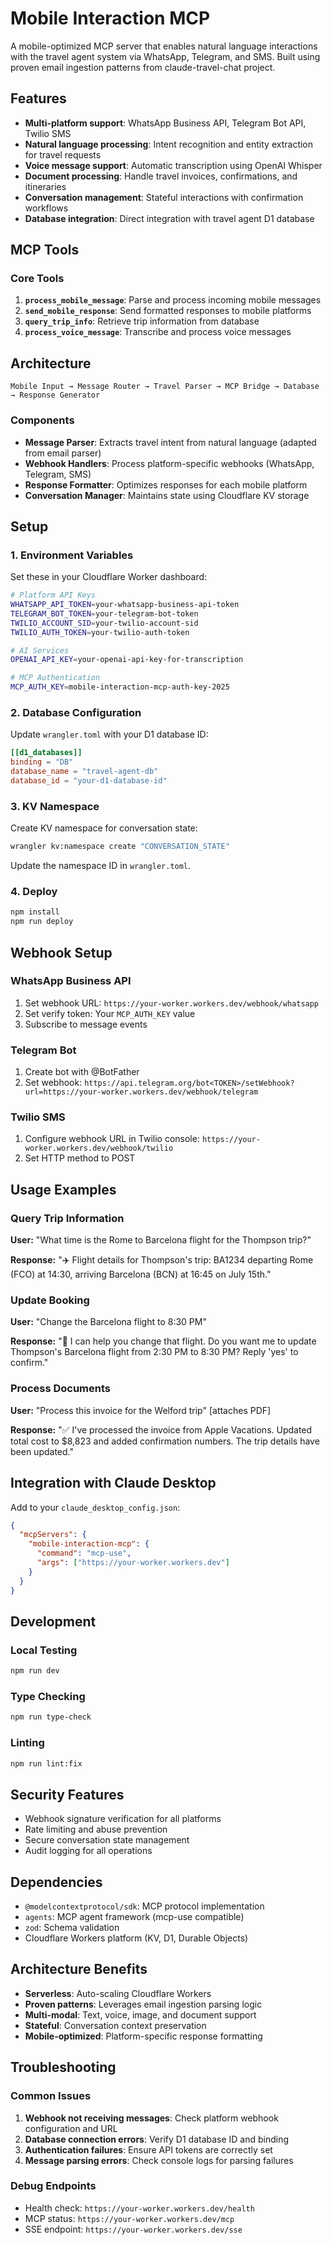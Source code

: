 # Mobile Interaction MCP

A mobile-optimized MCP server that enables natural language interactions with the travel agent system via WhatsApp, Telegram, and SMS. Built using proven email ingestion patterns from claude-travel-chat project.

## Features

- **Multi-platform support**: WhatsApp Business API, Telegram Bot API, Twilio SMS
- **Natural language processing**: Intent recognition and entity extraction for travel requests
- **Voice message support**: Automatic transcription using OpenAI Whisper
- **Document processing**: Handle travel invoices, confirmations, and itineraries
- **Conversation management**: Stateful interactions with confirmation workflows
- **Database integration**: Direct integration with travel agent D1 database

## MCP Tools

### Core Tools

1. **`process_mobile_message`**: Parse and process incoming mobile messages
2. **`send_mobile_response`**: Send formatted responses to mobile platforms  
3. **`query_trip_info`**: Retrieve trip information from database
4. **`process_voice_message`**: Transcribe and process voice messages

## Architecture

```
Mobile Input → Message Router → Travel Parser → MCP Bridge → Database → Response Generator
```

### Components

- **Message Parser**: Extracts travel intent from natural language (adapted from email parser)
- **Webhook Handlers**: Process platform-specific webhooks (WhatsApp, Telegram, SMS)
- **Response Formatter**: Optimizes responses for each mobile platform
- **Conversation Manager**: Maintains state using Cloudflare KV storage

## Setup

### 1. Environment Variables

Set these in your Cloudflare Worker dashboard:

```bash
# Platform API Keys
WHATSAPP_API_TOKEN=your-whatsapp-business-api-token
TELEGRAM_BOT_TOKEN=your-telegram-bot-token
TWILIO_ACCOUNT_SID=your-twilio-account-sid
TWILIO_AUTH_TOKEN=your-twilio-auth-token

# AI Services
OPENAI_API_KEY=your-openai-api-key-for-transcription

# MCP Authentication
MCP_AUTH_KEY=mobile-interaction-mcp-auth-key-2025
```

### 2. Database Configuration

Update `wrangler.toml` with your D1 database ID:

```toml
[[d1_databases]]
binding = "DB"
database_name = "travel-agent-db"
database_id = "your-d1-database-id"
```

### 3. KV Namespace

Create KV namespace for conversation state:

```bash
wrangler kv:namespace create "CONVERSATION_STATE"
```

Update the namespace ID in `wrangler.toml`.

### 4. Deploy

```bash
npm install
npm run deploy
```

## Webhook Setup

### WhatsApp Business API

1. Set webhook URL: `https://your-worker.workers.dev/webhook/whatsapp`
2. Set verify token: Your `MCP_AUTH_KEY` value
3. Subscribe to message events

### Telegram Bot

1. Create bot with @BotFather
2. Set webhook: `https://api.telegram.org/bot<TOKEN>/setWebhook?url=https://your-worker.workers.dev/webhook/telegram`

### Twilio SMS

1. Configure webhook URL in Twilio console: `https://your-worker.workers.dev/webhook/twilio`
2. Set HTTP method to POST

## Usage Examples

### Query Trip Information

**User:** "What time is the Rome to Barcelona flight for the Thompson trip?"

**Response:** "✈️ Flight details for Thompson's trip: BA1234 departing Rome (FCO) at 14:30, arriving Barcelona (BCN) at 16:45 on July 15th."

### Update Booking

**User:** "Change the Barcelona flight to 8:30 PM"

**Response:** "🤔 I can help you change that flight. Do you want me to update Thompson's Barcelona flight from 2:30 PM to 8:30 PM? Reply 'yes' to confirm."

### Process Documents

**User:** "Process this invoice for the Welford trip" [attaches PDF]

**Response:** "✅ I've processed the invoice from Apple Vacations. Updated total cost to $8,823 and added confirmation numbers. The trip details have been updated."

## Integration with Claude Desktop

Add to your `claude_desktop_config.json`:

```json
{
  "mcpServers": {
    "mobile-interaction-mcp": {
      "command": "mcp-use",
      "args": ["https://your-worker.workers.dev"]
    }
  }
}
```

## Development

### Local Testing

```bash
npm run dev
```

### Type Checking

```bash
npm run type-check
```

### Linting

```bash
npm run lint:fix
```

## Security Features

- Webhook signature verification for all platforms
- Rate limiting and abuse prevention
- Secure conversation state management
- Audit logging for all operations

## Dependencies

- `@modelcontextprotocol/sdk`: MCP protocol implementation
- `agents`: MCP agent framework (mcp-use compatible)  
- `zod`: Schema validation
- Cloudflare Workers platform (KV, D1, Durable Objects)

## Architecture Benefits

- **Serverless**: Auto-scaling Cloudflare Workers
- **Proven patterns**: Leverages email ingestion parsing logic
- **Multi-modal**: Text, voice, image, and document support
- **Stateful**: Conversation context preservation
- **Mobile-optimized**: Platform-specific response formatting

## Troubleshooting

### Common Issues

1. **Webhook not receiving messages**: Check platform webhook configuration and URL
2. **Database connection errors**: Verify D1 database ID and binding
3. **Authentication failures**: Ensure API tokens are correctly set
4. **Message parsing errors**: Check console logs for parsing failures

### Debug Endpoints

- Health check: `https://your-worker.workers.dev/health`
- MCP status: `https://your-worker.workers.dev/mcp`
- SSE endpoint: `https://your-worker.workers.dev/sse`